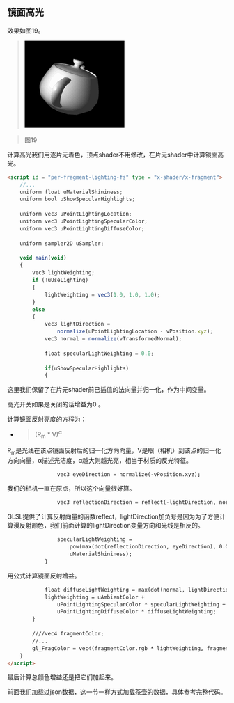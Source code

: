 ## 镜面高光

效果如图19。

>![图19](../image/C1_Start/1_019.gif)

>图19

计算高光我们用逐片元着色，顶点shader不用修改，在片元shader中计算镜面高光。
```html
<script id = "per-fragment-lighting-fs" type = "x-shader/x-fragment">
    //...
    uniform float uMaterialShininess;
    uniform bool uShowSpecularHighlights;

	uniform vec3 uPointLightingLocation;
    uniform vec3 uPointLightingSpecularColor;
	uniform vec3 uPointLightingDiffuseColor;

	uniform sampler2D uSampler;

	void main(void)
	{
		vec3 lightWeighting;
		if (!uUseLighting)
		{
			lightWeighting = vec3(1.0, 1.0, 1.0);
		}
		else
		{
			vec3 lightDirection =
				normalize(uPointLightingLocation - vPosition.xyz);
			vec3 normal = normalize(vTransformedNormal);

			float specularLightWeighting = 0.0;

			if(uShowSpecularHighlights)
			{
```
这里我们保留了在片元shader前已插值的法向量并归一化，作为中间变量。

高光开关如果是关闭的话增益为0 。

计算镜面反射亮度的方程为：
* > (R<sub>m</sub> * V)<sup>α</sup>

R<sub>m</sub>是光线在该点镜面反射后的归一化方向向量，V是眼（相机）到该点的归一化方向向量，α描述光洁度，α越大则越光亮，相当于材质的反光特征。
```html
				vec3 eyeDirection = normalize(-vPosition.xyz);
```
我们的相机一直在原点，所以这个向量很好算。
```html
				vec3 reflectionDirection = reflect(-lightDirection, normal);
```
GLSL提供了计算反射向量的函数reflect，lightDirection加负号是因为为了方便计算漫反射颜色，我们前面计算的lightDirection变量方向和光线是相反的。
```html
				specularLightWeighting =
					pow(max(dot(reflectionDirection, eyeDirection), 0.0),
					uMaterialShininess);
			}
```
用公式计算镜面反射增益。
```html
			float diffuseLightWeighting = max(dot(normal, lightDirection), 0.0);
			lightWeighting = uAmbientColor +
	            uPointLightingSpecularColor * specularLightWeighting +
	            uPointLightingDiffuseColor * diffuseLightWeighting;
		}

		////vec4 fragmentColor;
		//...
		gl_FragColor = vec4(fragmentColor.rgb * lightWeighting, fragmentColor.a);
	}
</script>
```
最后计算总颜色增益还是把它们加起来。

前面我们加载过json数据，这一节一样方式加载茶壶的数据，具体参考完整代码。
